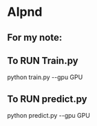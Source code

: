 # AIpnd
For my note:
------------

To RUN  Train.py
----------------

python train.py --gpu GPU


To RUN predict.py 
----------------

python predict.py --gpu GPU
